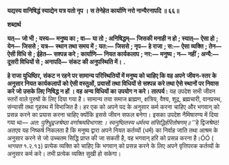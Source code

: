 **यद्यस्य वानिषिद्धं स्याद्येन यत्र यतो नृप ।** **स तेनेहेत कार्याणि नरो नान्यैरनापदि ॥ ६६॥** 

**शब्दार्थ** 

**यत्—** **जो भी** **; यस्य—** **मनुष्य का** **; वा—** **या तो** **; अनिषिद्धम्—** **जिसकी मनाही न हो** **; स्यात्—** **ऐसा हो** **; येन—** **जिससे** **; यत्र—** **स्थान तथा समय में** **; यत:—** **जिससे** **; नृप—** **हे राजा** **; स:—** **ऐसा व्यक्ति** **; तेन—** **ऐसी विधि से** **; ईहेत—** **सश्पन्न करे** **; कार्याणि—** **नियत कार्यकलाप** **; नर:—** **मनुष्य** **; न—** **नहीं** **; अन्यै:—** **दूसरी विधियों से** **; अनापदि—** **संकट की अनुपस्थिति में।** **.** 

**हे राजा युधिष्ठिर, संकट न रहने पर सामान्य परिस्थितियों में मनुष्य को चाहिए कि वह अपने** **जीवन-स्तर के अनुसार नियत कार्यकलापों को ऐसी वस्तुओं, प्रयासों तथा विधियों से सश्पन्न** **करे तथा ऐसे स्थानों पर निवास करे जो उसके लिए निषिद्ध न हों । वह अन्य विधियों का** **उपयोग न करे।** **तात्पर्य :** यह उपदेश सभी जीवन स्तरों वाले पुरुषों के लिए दिया गया है। सामान्य तया समाज ब्राह्मण, क्षत्रिय, वैश्य, शूद्र, ब्रह्मचारी, वानप्रस्थ, संन्यासी तथा गृहस्थ में विभाजित है। हर एक को अपने पद के अनुसार कर्म करना चाहिए और भगवान् को प्रसन्न करने का प्रयास करना चाहिए क्योंकि इससे जीवन सफल बनेगा। इसका उपदेश नैमिषारण्य में दिया गया था— *अत: पुश्भिॢद्वजश्रेष्ठा वर्णाश्रमविभागश:।* *स्वनुष्ठितस्य धर्मस्य संसिद्धिर्हरितोषणम्॥* ''हे द्विजश्रेष्ठ! अतएव यह निष्कर्ष निकलता है कि मनुष्य द्वारा अपने नियत कर्तव्यों (धर्म) का निर्वाह जाति तथा आश्रम के अनुसार करने से जो उच्चतम सिद्धि प्राप्त की जा सकती है, वह भगवान् हरि को प्रसन्न करना है।ÓÓ ( *भागवत* १.२.१३) प्रत्येक व्यक्ति को चाहिए कि भगवान् को प्रसन्न करने के लिए अपने वृत्तिपरक कर्तव्यों के अनुसार कर्म करे। तभी प्रत्येक व्यक्ति सुखी हो सकेगा।  